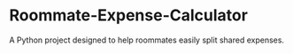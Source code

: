 # Roommate-Expense-Calculator
A Python project designed to help roommates easily split shared expenses.
